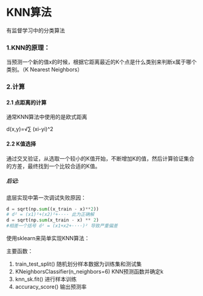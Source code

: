 # KNN算法

有监督学习中的分类算法

### 1.KNN的原理：

当预测一个新的值x的时候，根据它距离最近的K个点是什么类别来判断x属于哪个类别。（K Nearest Neighbors）



### 2.计算

#### 	2.1 点距离的计算

通常KNN算法中使用的是欧式距离

d(x,y)=√∑ (xi-yi)^2



#### 	2.2 K值选择

通过交叉验证，从选取一个较小的K值开始，不断增加K的值，然后计算验证集合的方差，最终找到一个比较合适的K值。



##### 后记:

底层实现中第一次调试失败原因：

```python
d = sqrt(np.sum((x_train - x)**2)) 
# d² = (x1)²+(x2)²+···· 此为正确解
d = sqrt(np.sum(x_train - x) ** 2)
#相差一个括号 d² = (x1+x2+····)² 导致严重偏差
```



使用sklearn来简单实现KNN算法：

主要函数：

1. train_test_split() 随机划分样本数据为训练集和测试集
2. KNeighborsClassifier(n_neighbors=6) KNN预测函数并确定k
3. knn_sk.fit() 进行样本训练
4. accuracy_score() 输出预测率